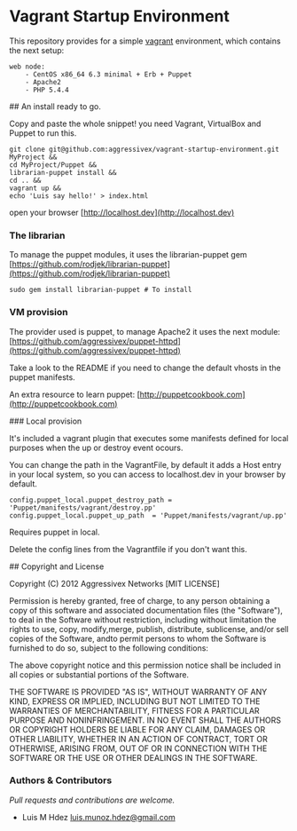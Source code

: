 # Vagrant Startup Environment

This repository provides for a simple [vagrant](http://vagrantup.com/) 
environment, which contains the next setup:

    web node:
        - CentOS x86_64 6.3 minimal + Erb + Puppet
        - Apache2
        - PHP 5.4.4

## An install ready to go.

Copy and paste the whole snippet! you need Vagrant, VirtualBox and Puppet to 
run this.

    git clone git@github.com:aggressivex/vagrant-startup-environment.git MyProject &&
    cd MyProject/Puppet &&
    librarian-puppet install &&
    cd .. &&
    vagrant up &&
    echo 'Luis say hello!' > index.html

open your browser [http://localhost.dev](http://localhost.dev)

### The librarian

To manage the puppet modules, it uses the librarian-puppet gem
[https://github.com/rodjek/librarian-puppet](https://github.com/rodjek/librarian-puppet) 

    sudo gem install librarian-puppet # To install

### VM provision

The provider used is puppet, to manage Apache2 it uses the next module:
[https://github.com/aggressivex/puppet-httpd](https://github.com/aggressivex/puppet-httpd) 

Take a look to the README if you need to change the default vhosts in the
puppet manifests.

An extra resource to learn puppet: 
[http://puppetcookbook.com](http://puppetcookbook.com)

### Local provision

It's included a vagrant plugin that executes some manifests defined for local
purposes when the up or destroy event ocours.

You can change the path in the VagrantFile, by default it
adds a Host entry in your local system, so you can access to localhost.dev 
in your browser by default.

    config.puppet_local.puppet_destroy_path = 'Puppet/manifests/vagrant/destroy.pp'
    config.puppet_local.puppet_up_path  = 'Puppet/manifests/vagrant/up.pp'

Requires puppet in local. 

Delete the config lines from the Vagrantfile if you don't want this.

## Copyright and License

Copyright (C) 2012 Aggressivex Networks [MIT LICENSE]

Permission is hereby granted, free of charge, to any person obtaining a copy of 
this software and associated documentation files (the "Software"), to deal in 
the Software without restriction, including without limitation the rights to 
use, copy, modify,merge, publish, distribute, sublicense, and/or sell copies of 
the Software, andto permit persons to whom the Software is furnished to do so, 
subject to the following conditions:

The above copyright notice and this permission notice shall be included in all 
copies or substantial portions of the Software.

THE SOFTWARE IS PROVIDED "AS IS", WITHOUT WARRANTY OF ANY KIND, EXPRESS OR 
IMPLIED, INCLUDING BUT NOT LIMITED TO THE WARRANTIES OF MERCHANTABILITY, FITNESS
FOR A PARTICULAR PURPOSE AND NONINFRINGEMENT. IN NO EVENT SHALL THE AUTHORS OR 
COPYRIGHT HOLDERS BE LIABLE FOR ANY CLAIM, DAMAGES OR OTHER LIABILITY, WHETHER 
IN AN ACTION OF CONTRACT, TORT OR OTHERWISE, ARISING FROM, OUT OF OR IN 
CONNECTION WITH THE SOFTWARE OR THE USE OR OTHER DEALINGS IN THE SOFTWARE.

### Authors & Contributors

*Pull requests and contributions are welcome.*

- Luis M Hdez <luis.munoz.hdez@gmail.com>